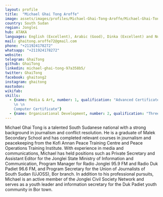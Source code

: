 ```yaml
---
layout: profile
title:  "Michael Ghai Tong Aroffe"
image: assets/images/profiles/Michael-Ghai-Tong-Aroffe/Michael-Ghai-Tong-Aroffe.JPG
country: South Sudan
region: Jonglei
hub: ATAKA
languages: English (Excellent), Arabic (Good), Dinka (Excellent) and Nuer (Excellent)
mail: ghaitong.aroffe72@gmail.com
phone: "+211924178272"
whatsapp: "+211924178272"
website: 
telegram: GhaiTong
github: GhaiTong
linkedin: michael-ghai-tong-97a358b5/
twitter: GhaiTong
facebook: ghaitong2
instagram: ghaitong
mastodon: 
wikifab:
skills:
  - {name: Media & Art, number: 1, qualification: "Advanced Certificate in Journalism ([Example 1](https://m.facebook.com/story.php?story_fbid=1999960270231902&id=100006538441921), [Example 2](https://m.facebook.com/story.php?story_fbid=1977964945764768&id=100006538441921), [Example 3](https://m.facebook.com/story.php?story_fbid=1981076918786904&id=100006538441921))
    \n \n
    Computer Certificate"}
  - {name: Organisational Development, number: 2, qualification: "Three months certificate in organizational management ([Example 1](https://m.facebook.com/story.php?story_fbid=2246745855553341&id=100006538441921))"}
---
```

Michael Ghai Tong is a talented South Sudanese national with a strong background in journalism and conflict resolution. He is a graduate of Malek Secondary School and has completed relevant courses in journalism and peacekeeping from the Kofi Annan Peace Training Centre and Peace Operations Training Institute. With experience in media and communications, Michael has held positions such as Private Secretary and Assistant Editor for the Jonglei State Ministry of Information and Communication, Program Manager for Radio Jonglei 95.9 FM and Radio Duk Padiet 96.6 FM, and Program Secretary for the Union of Journalists of South Sudan (UJOSS), Bor branch. In addition to his professional pursuits, Michael is an active member of the Jonglei Civil Society Network and serves as a youth leader and information secretary for the Duk Padiet youth community in Bor town.